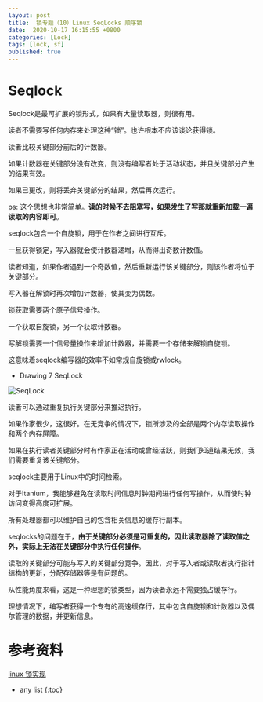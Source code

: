 ```yaml
---
layout: post
title:  锁专题（10）Linux SeqLocks 顺序锁
date:  2020-10-17 16:15:55 +0800
categories: [Lock]
tags: [lock, sf]
published: true
---
```


# Seqlock

Seqlock是最可扩展的锁形式，如果有大量读取器，则很有用。 

读者不需要写任何内存来处理这种“锁”。也许根本不应该谈论获得锁。 

读者比较关键部分前后的计数器。 

如果计数器在关键部分没有改变，则没有编写者处于活动状态，并且关键部分产生的结果有效。 

如果已更改，则将丢弃关键部分的结果，然后再次运行。

ps: 这个思想也非常简单。**读的时候不去阻塞写，如果发生了写那就重新加载一遍读取的内容即可**。



seqlock包含一个自旋锁，用于在作者之间进行互斥。

一旦获得锁定，写入器就会使计数器递增，从而得出奇数计数值。

读者知道，如果作者遇到一个奇数值，然后重新运行该关键部分，则该作者将位于关键部分。

写入器在解锁时再次增加计数器，使其变为偶数。

锁获取需要两个原子信号操作。

一个获取自旋锁，另一个获取计数器。

写解锁需要一个信号量操作来增加计数器，并需要一个存储来解锁自旋锁。

这意味着seqlock编写器的效率不如常规自旋锁或rwlock。


- Drawing 7 SeqLock

![SeqLock](https://images.gitee.com/uploads/images/2020/1021/140805_8f81d895_508704.png)

读者可以通过重复执行关键部分来推迟执行。

如果作家很少，这很好。在无竞争的情况下，锁所涉及的全部是两个内存读取操作和两个内存屏障。

如果在执行读者关键部分时有作家正在活动或曾经活跃，则我们知道结果无效，我们需要重复该关键部分。

seqlock主要用于Linux中的时间检索。

对于Itanium，我能够避免在读取时间信息时钟期间进行任何写操作，从而使时钟访问变得高度可扩展。

所有处理器都可以维护自己的包含相关信息的缓存行副本。

seqlocks的问题在于，**由于关键部分必须是可重复的，因此读取器除了读取值之外，实际上无法在关键部分中执行任何操作**。

读取的关键部分可能与写入的关键部分竞争。因此，对于写入者或读取者执行指针结构的更新，分配存储器等是有问题的。

从性能角度来看，这是一种理想的锁类型，因为读者永远不需要独占缓存行。

理想情况下，编写者获得一个专有的高速缓存行，其中包含自旋锁和计数器以及偶尔管理的数据，并更新信息。


# 参考资料

[linux 锁实现](http://www.lameter.com/gelato2005.pdf)

* any list
{:toc}